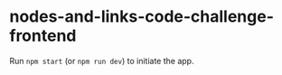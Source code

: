 # nodes-and-links-code-challenge-frontend
 
Run `npm start` (or `npm run dev`) to initiate the app.
